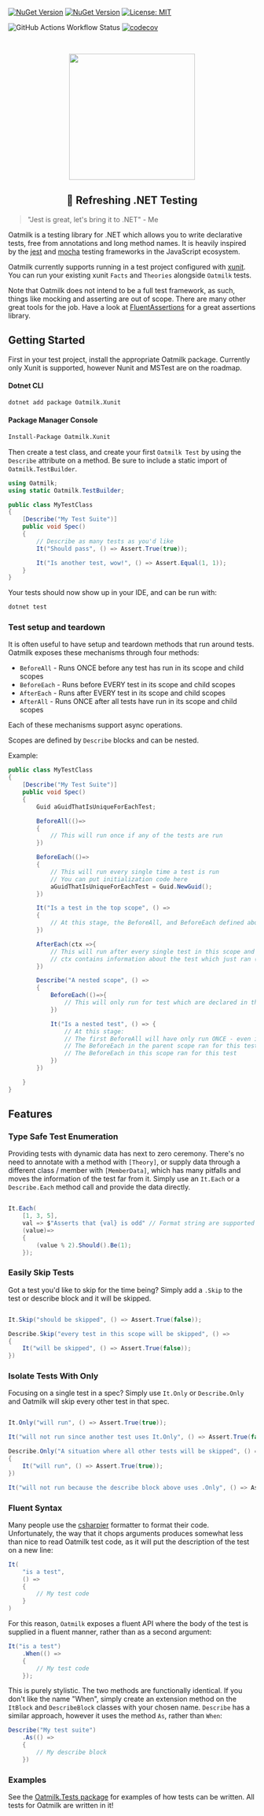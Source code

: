<p align="center">

[![NuGet Version](https://img.shields.io/nuget/v/Oatmilk?style=flat&label=Oatmilk)](https://www.nuget.org/packages/Oatmilk/)
[![NuGet Version](https://img.shields.io/nuget/v/Oatmilk.Xunit?style=flat&label=Oatmilk.Xunit)](https://www.nuget.org/packages/Oatmilk.Xunit/)
[![License: MIT](https://img.shields.io/badge/License-MIT-yellow.svg)](https://opensource.org/licenses/MIT)

</p>
<p align="center">

![GitHub Actions Workflow Status](https://img.shields.io/github/actions/workflow/status/LiamMorrow/Oatmilk/build.yml)
[![codecov](https://codecov.io/github/LiamMorrow/Oatmilk/graph/badge.svg?token=5UVDXIJVGV)](https://codecov.io/github/LiamMorrow/Oatmilk)

</p>

<!-- A spacer -->
<p>&nbsp;</p>

<p align="center"><img src="./Assets/Oatie.png" width=256/></p>

<h2 align="center">🥛 Refreshing .NET Testing</h2>

> "Jest is great, let's bring it to .NET" - Me

Oatmilk is a testing library for .NET which allows you to write declarative tests, free from annotations and long method names. It is heavily inspired by the [jest](https://github.com/jestjs/jest) and [mocha](https://github.com/mochajs/mocha) testing frameworks in the JavaScript ecosystem.

Oatmilk currently supports running in a test project configured with [xunit](https://github.com/xunit/xunit). You can run your existing xunit `Facts` and `Theories` alongside `Oatmilk` tests.

Note that Oatmilk does not intend to be a full test framework, as such, things like mocking and asserting are out of scope. There are many other great tools for the job. Have a look at [FluentAssertions](https://github.com/fluentassertions/fluentassertions) for a great assertions library.

## Getting Started

First in your test project, install the appropriate Oatmilk package. Currently only Xunit is supported, however Nunit and MSTest are on the roadmap.

#### Dotnet CLI

```bash
dotnet add package Oatmilk.Xunit
```

#### Package Manager Console

```bash
Install-Package Oatmilk.Xunit
```

Then create a test class, and create your first `Oatmilk Test` by using the `Describe` attribute on a method. Be sure to include a static import of `Oatmilk.TestBuilder`.

```csharp
using Oatmilk;
using static Oatmilk.TestBuilder;

public class MyTestClass
{
    [Describe("My Test Suite")]
    public void Spec()
    {
        // Describe as many tests as you'd like
        It("Should pass", () => Assert.True(true));

        It("Is another test, wow!", () => Assert.Equal(1, 1));
    }
}

```

Your tests should now show up in your IDE, and can be run with:

```bash
dotnet test
```

### Test setup and teardown

It is often useful to have setup and teardown methods that run around tests.
Oatmilk exposes these mechanisms through four methods:

- `BeforeAll` - Runs ONCE before any test has run in its scope and child scopes
- `BeforeEach` - Runs before EVERY test in its scope and child scopes
- `AfterEach` - Runs after EVERY test in its scope and child scopes
- `AfterAll` - Runs ONCE after all tests have run in its scope and child scopes

Each of these mechanisms support async operations.

Scopes are defined by `Describe` blocks and can be nested.

Example:

```cs
public class MyTestClass
{
    [Describe("My Test Suite")]
    public void Spec()
    {
        Guid aGuidThatIsUniqueForEachTest;

        BeforeAll(()=>
        {
            // This will run once if any of the tests are run
        })

        BeforeEach(()=>
        {
            // This will run every single time a test is run
            // You can put initialization code here
            aGuidThatIsUniqueForEachTest = Guid.NewGuid();
        })

        It("Is a test in the top scope", () =>
        {
            // At this stage, the BeforeAll, and BeforeEach defined above will have run for this test
        })

        AfterEach(ctx =>{
            // This will run after every single test in this scope and child scopes
            // ctx contains information about the test which just ran (did it pass?)
        })

        Describe("A nested scope", () =>
        {
            BeforeEach(()=>{
                // This will only run for test which are declared in this scope, or any scopes declared WITHIN this scope
            })

            It("Is a nested test", () => {
                // At this stage:
                // The first BeforeAll will have only run ONCE - even if we are running both tests
                // The BeforeEach in the parent scope ran for this test
                // The BeforeEach in this scope ran for this test
            })
        })

    }
}

```

## Features

### Type Safe Test Enumeration

Providing tests with dynamic data has next to zero ceremony. There's no need to annotate with a method with `[Theory]`, or supply data through a different class / member with `[MemberData]`, which has many pitfalls and moves the information of the test far from it. Simply use an `It.Each` or a `Describe.Each` method call and provide the data directly.

```cs

It.Each(
    [1, 3, 5],
    val => $"Asserts that {val} is odd" // Format string are supported as well: "{0} is odd",
    (value)=>
    {
        (value % 2).Should().Be(1);
    });
```

### Easily Skip Tests

Got a test you'd like to skip for the time being? Simply add a `.Skip` to the test or describe block and it will be skipped.

```cs

It.Skip("should be skipped", () => Assert.True(false));

Describe.Skip("every test in this scope will be skipped", () =>
{
    It("will be skipped", () => Assert.True(false));
})

```

### Isolate Tests With Only

Focusing on a single test in a spec? Simply use `It.Only` or `Describe.Only` and Oatmilk will skip every other test in that spec.

```cs

It.Only("will run", () => Assert.True(true));

It("will not run since another test uses It.Only", () => Assert.True(false));

```

```cs
Describe.Only("A situation where all other tests will be skipped", () =>
{
    It("will run", () => Assert.True(true));
})

It("will not run because the describe block above uses .Only", () => Assert.True(false));

```

### Fluent Syntax

Many people use the [csharpier](https://github.com/belav/csharpier) formatter to format their code. Unfortunately, the way that it chops arguments produces somewhat less than nice to read Oatmilk test code, as it will put the description of the test on a new line:

```cs
It(
    "is a test",
    () =>
    {
        // My test code
    }
)

```

For this reason, `Oatmilk` exposes a fluent API where the body of the test is supplied in a fluent manner, rather than as a second argument:

```cs
It("is a test")
    .When(() =>
    {
        // My test code
    });
```

This is purely stylistic. The two methods are functionally identical. If you don't like the name "When", simply create an extension method on the `ItBlock` and `DescribeBlock` classes with your chosen name. `Describe` has a similar approach, however it uses the method `As`, rather than `When`:

```cs
Describe("My test suite")
    .As(() =>
    {
        // My describe block
    })
```

### Examples

See the [Oatmilk.Tests package](./Oatmilk.Tests/) for examples of how tests can be written. All tests for Oatmilk are written in it!
